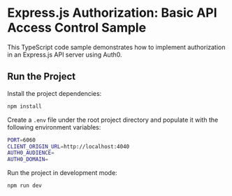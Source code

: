 # Express.js Authorization: Basic API Access Control Sample

This TypeScript code sample demonstrates how to implement authorization in an Express.js API server using Auth0. 

## Run the Project

Install the project dependencies:

```bash
npm install
```

Create a `.env` file under the root project directory and populate it with the following environment variables:

```bash
PORT=6060
CLIENT_ORIGIN_URL=http://localhost:4040
AUTH0_AUDIENCE=
AUTH0_DOMAIN=
```

Run the project in development mode:

```bash
npm run dev
```

